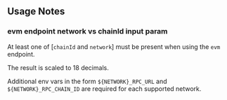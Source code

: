 ## Usage Notes

### evm endpoint network vs chainId input param

At least one of [`chainId` and `network`] must be present when using the `evm` endpoint.

The result is scaled to 18 decimals.

Additional env vars in the form `${NETWORK}_RPC_URL` and `${NETWORK}_RPC_CHAIN_ID` are required for each supported network.
